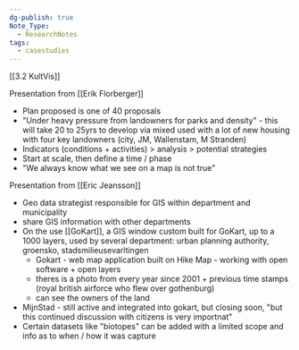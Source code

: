 ```yaml
---
dg-publish: true
Note_Type:
  - ResearchNotes
tags:
  - casestudies
---
```

[[3.2 KultVis]]

Presentation from [[Erik Florberger]]
- Plan proposed is one of 40 proposals
- "Under heavy pressure from landowners for parks and density" - this will take 20 to 25yrs to develop via mixed used with a lot of new housing with four key landowners (city, JM, Wallenstam, M Stranden)
- Indicators (conditions + activities) > analysis > potential strategies
- Start at scale, then define a time / phase
- "We always know what we see on a map is not true"

Presentation from [[Eric Jeansson]]
- Geo data strategist responsible for GIS within department and municipality
- share GIS information with other departments
- On the use [[GoKart]], a GIS window custom built for GoKart, up to a 1000 layers, used by several department: urban planning authority, groensko, stadsmilieusevarltingen
	- Gokart - web map application built on Hike Map - working with open software + open layers
	- theres is a photo from every year since 2001 + previous time stamps (royal british airforce who flew over gothenburg)
	- can see the owners of the land
- MijnStad - still active and integrated into gokart, but closing soon, "but this continued discussion with citizens is very importnat"
- Certain datasets like "biotopes" can be added with a limited scope and info as to when / how it was capture
